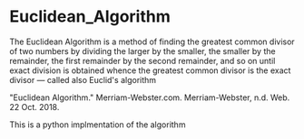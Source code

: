 # Euclidean_Algorithm
The Euclidean Algorithm is a method of finding the greatest common divisor of two numbers by dividing the larger by the smaller, the smaller by the remainder, the first remainder by the second remainder, and so on until exact division is obtained whence the greatest common divisor is the exact divisor
— called also Euclid's algorithm

"Euclidean Algorithm." Merriam-Webster.com. Merriam-Webster, n.d. Web. 22 Oct. 2018.

This is a python implmentation of the algorithm


